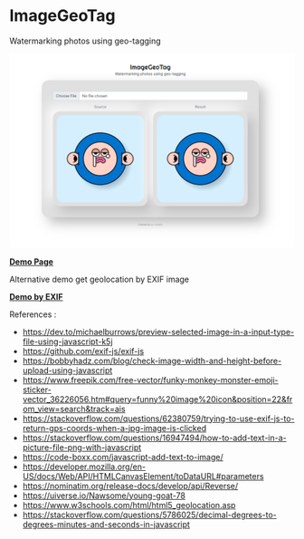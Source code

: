 # ImageGeoTag
Watermarking photos using geo-tagging

![Screenshot](https://github.com/as-shiddiq/image-geotag/raw/main/assets/images/ss.png)

[**Demo Page**](https://as-shiddiq.github.io/image-geotag/index.html)

Alternative demo get geolocation by EXIF image

[**Demo by EXIF**](https://as-shiddiq.github.io/image-geotag/byexif.html)

References :
- https://dev.to/michaelburrows/preview-selected-image-in-a-input-type-file-using-javascript-k5j
- https://github.com/exif-js/exif-js
- https://bobbyhadz.com/blog/check-image-width-and-height-before-upload-using-javascript
- https://www.freepik.com/free-vector/funky-monkey-monster-emoji-sticker-vector_36226056.htm#query=funny%20image%20icon&position=22&from_view=search&track=ais 
- https://stackoverflow.com/questions/62380759/trying-to-use-exif-js-to-return-gps-coords-when-a-jpg-image-is-clicked
- https://stackoverflow.com/questions/16947494/how-to-add-text-in-a-picture-file-png-with-javascript
- https://code-boxx.com/javascript-add-text-to-image/
- https://developer.mozilla.org/en-US/docs/Web/API/HTMLCanvasElement/toDataURL#parameters
- https://nominatim.org/release-docs/develop/api/Reverse/
- https://uiverse.io/Nawsome/young-goat-78
- https://www.w3schools.com/html/html5_geolocation.asp
- https://stackoverflow.com/questions/5786025/decimal-degrees-to-degrees-minutes-and-seconds-in-javascript
